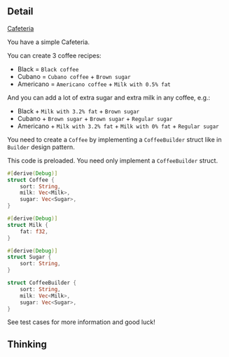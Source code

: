 ## Detail

[Cafeteria](https://www.codewars.com/kata/cafeteria)

You have a simple Cafeteria.

You can create 3 coffee recipes:

-   Black = `Black coffee`
-   Cubano = `Cubano coffee` + `Brown sugar`
-   Americano = `Americano coffee` + `Milk with 0.5% fat`

And you can add a lot of extra sugar and extra milk in any coffee, e.g.:

-   Black + `Milk with 3.2% fat` + `Brown sugar`
-   Cubano + `Brown sugar` + `Brown sugar` + `Regular sugar`
-   Americano + `Milk with 3.2% fat` + `Milk with 0% fat` + `Regular sugar`

You need to create a `Coffee` by implementing a `CoffeeBuilder` struct like in `Builder` design pattern. 

This code is preloaded. You need only implement a `CoffeeBuilder` struct.

```rust
#[derive(Debug)]
struct Coffee {
    sort: String,
    milk: Vec<Milk>,
    sugar: Vec<Sugar>,
}

#[derive(Debug)]
struct Milk {
    fat: f32,
}

#[derive(Debug)]
struct Sugar {
    sort: String,
}

struct CoffeeBuilder {
    sort: String,
    milk: Vec<Milk>,
    sugar: Vec<Sugar>,
}
```

See test cases for more information and good luck!

## Thinking

